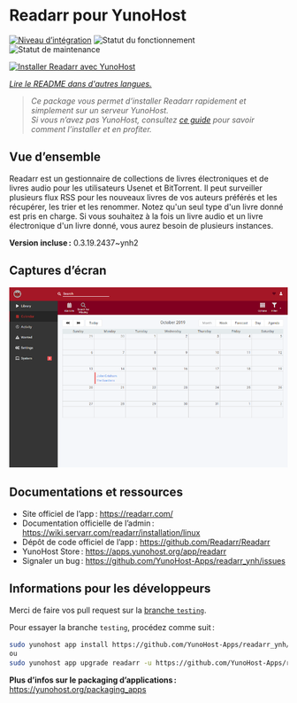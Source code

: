 <!--
Nota bene : ce README est automatiquement généré par <https://github.com/YunoHost/apps/tree/master/tools/readme_generator>
Il NE doit PAS être modifié à la main.
-->

# Readarr pour YunoHost

[![Niveau d’intégration](https://dash.yunohost.org/integration/readarr.svg)](https://ci-apps.yunohost.org/ci/apps/readarr/) ![Statut du fonctionnement](https://ci-apps.yunohost.org/ci/badges/readarr.status.svg) ![Statut de maintenance](https://ci-apps.yunohost.org/ci/badges/readarr.maintain.svg)

[![Installer Readarr avec YunoHost](https://install-app.yunohost.org/install-with-yunohost.svg)](https://install-app.yunohost.org/?app=readarr)

*[Lire le README dans d'autres langues.](./ALL_README.md)*

> *Ce package vous permet d’installer Readarr rapidement et simplement sur un serveur YunoHost.*  
> *Si vous n’avez pas YunoHost, consultez [ce guide](https://yunohost.org/install) pour savoir comment l’installer et en profiter.*

## Vue d’ensemble

Readarr est un gestionnaire de collections de livres électroniques et de livres audio pour les utilisateurs Usenet et BitTorrent. Il peut surveiller plusieurs flux RSS pour les nouveaux livres de vos auteurs préférés et les récupérer, les trier et les renommer. Notez qu'un seul type d'un livre donné est pris en charge. Si vous souhaitez à la fois un livre audio et un livre électronique d'un livre donné, vous aurez besoin de plusieurs instances.


**Version incluse :** 0.3.19.2437~ynh2

## Captures d’écran

![Capture d’écran de Readarr](./doc/screenshots/calendar.png)

## Documentations et ressources

- Site officiel de l’app : <https://readarr.com/>
- Documentation officielle de l’admin : <https://wiki.servarr.com/readarr/installation/linux>
- Dépôt de code officiel de l’app : <https://github.com/Readarr/Readarr>
- YunoHost Store : <https://apps.yunohost.org/app/readarr>
- Signaler un bug : <https://github.com/YunoHost-Apps/readarr_ynh/issues>

## Informations pour les développeurs

Merci de faire vos pull request sur la [branche `testing`](https://github.com/YunoHost-Apps/readarr_ynh/tree/testing).

Pour essayer la branche `testing`, procédez comme suit :

```bash
sudo yunohost app install https://github.com/YunoHost-Apps/readarr_ynh/tree/testing --debug
ou
sudo yunohost app upgrade readarr -u https://github.com/YunoHost-Apps/readarr_ynh/tree/testing --debug
```

**Plus d’infos sur le packaging d’applications :** <https://yunohost.org/packaging_apps>
